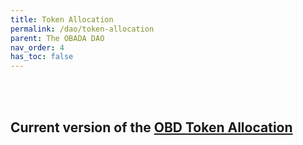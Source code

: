 ```yaml
---
title: Token Allocation
permalink: /dao/token-allocation
parent: The OBADA DAO
nav_order: 4
has_toc: false
---
```


<br> <br>

## Current version of the [OBD Token Allocation](https://github.com/obada-foundation/foundation/blob/main/dao/2022_09-13_OBADA%2C%20DAO%20LLC%20Utility%20Token%20Allocation.pdf)

<br> <br>

